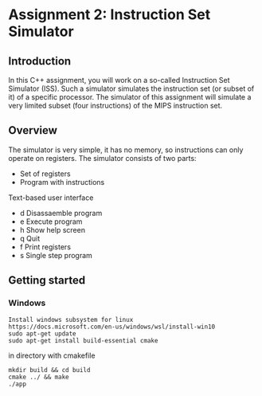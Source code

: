 # Assignment 2: Instruction Set Simulator

## Introduction

In this C++ assignment, you will work on a so-called Instruction Set Simulator (ISS). Such a simulator simulates the instruction set (or subset of it) of a specific processor. The simulator of this assignment will simulate a very limited subset (four instructions) of the MIPS instruction set.

## Overview

The simulator is very simple, it has no memory, so instructions can only operate on registers. The simulator consists of two parts:
* Set of registers
* Program with instructions

Text-based user interface
* d Disassaemble program
* e Execute program
* h Show help screen
* q Quit
* f Print registers
* s Single step program

## Getting started

### Windows
```
Install windows subsystem for linux
https://docs.microsoft.com/en-us/windows/wsl/install-win10
sudo apt-get update
sudo apt-get install build-essential cmake
```
in directory with cmakefile
```
mkdir build && cd build
cmake ../ && make
./app
```
